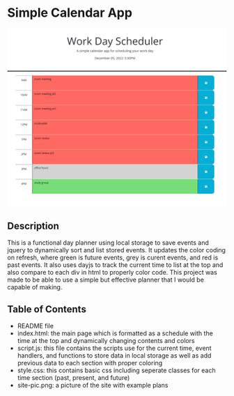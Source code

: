 # Simple Calendar App

![alt text](./pictures/site-pic.png)

## Description

This is a functional day planner using local storage to save events and jquery to dynamically sort and list stored events. It updates the color coding on refresh, where green is future events, grey is curent events, and red is past events. It also uses dayjs to track the current time to list at the top and also compare to each div in html to properly color code. This project was made to be able to use a simple but effective planner that I would be capable of making.

## Table of Contents

- README file
- index.html: the main page which is formatted as a schedule with the time at the top and dynamically changing contents and colors
- script.js: this file contains the scripts use for the current time, event handlers, and functions to store data in local storage as well as add previous data to each section with proper coloring
- style.css: this contains basic css including seperate classes for each time section (past, present, and future)
- site-pic.png: a picture of the site with example plans